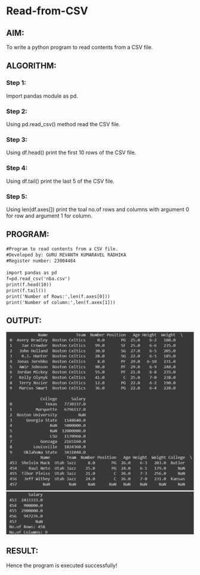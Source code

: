 # Read-from-CSV

## AIM:
To write a python program to read contents from a CSV file.

## ALGORITHM:
### Step 1:
Import pandas module as pd.

### Step 2:
Using pd.read_csv() method read the CSV file.

### Step 3:
Using df.head() print the first 10 rows of the CSV file.

### Step 4:
Using df.tail() print the last 5 of the CSV file.

### Step 5:
Using len(df.axes[]) print the toal no.of rows and columns with argument 0 for row and argument 1 for column.


## PROGRAM:
```
#Program to read contents from a CSV file.
#Developed by: GURU REVANTH KUMARAVEL RADHIKA
#Register number: 23004484

import pandas as pd
f=pd.read_csv('nba.csv')
print(f.head(10))
print(f.tail())
print('Number of Rows:',len(f.axes[0]))
print('Number of column:',len(f.axex[1]))
```

## OUTPUT:
![Alt text](image.png)
![Alt text](image-1.png)

## RESULT:
Hence the program is executed successfully!